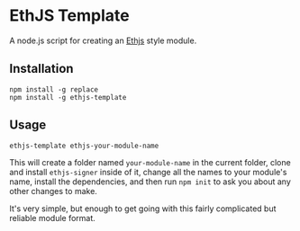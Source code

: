 # EthJS Template

A node.js script for creating an [Ethjs](https://github.com/ethjs) style module.

## Installation

```
npm install -g replace
npm install -g ethjs-template
```

## Usage

`ethjs-template ethjs-your-module-name`

This will create a folder named `your-module-name` in the current folder, clone and install `ethjs-signer` inside of it, change all the names to your module's name, install the dependencies, and then run `npm init` to ask you about any other changes to make.

It's very simple, but enough to get going with this fairly complicated but reliable module format.

